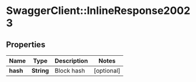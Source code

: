 # SwaggerClient::InlineResponse20023

## Properties
Name | Type | Description | Notes
------------ | ------------- | ------------- | -------------
**hash** | **String** | Block hash | [optional] 

